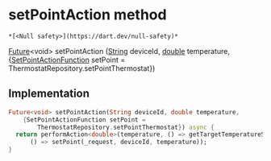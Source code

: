 


# setPointAction method




    *[<Null safety>](https://dart.dev/null-safety)*




[Future](https://api.flutter.dev/flutter/dart-async/Future-class.html)&lt;void> setPointAction
([String](https://api.flutter.dev/flutter/dart-core/String-class.html) deviceId, [double](https://api.flutter.dev/flutter/dart-core/double-class.html) temperature, {[SetPointActionFunction](../../providers_thermostat_provider/SetPointActionFunction.md) setPoint = ThermostatRepository.setPointThermostat})








## Implementation

```dart
Future<void> setPointAction(String deviceId, double temperature,
    {SetPointActionFunction setPoint =
        ThermostatRepository.setPointThermostat}) async {
  return performAction<double>(temperature, () => getTargetTemperatureState,
      () => setPoint(_request, deviceId, temperature));
}
```








